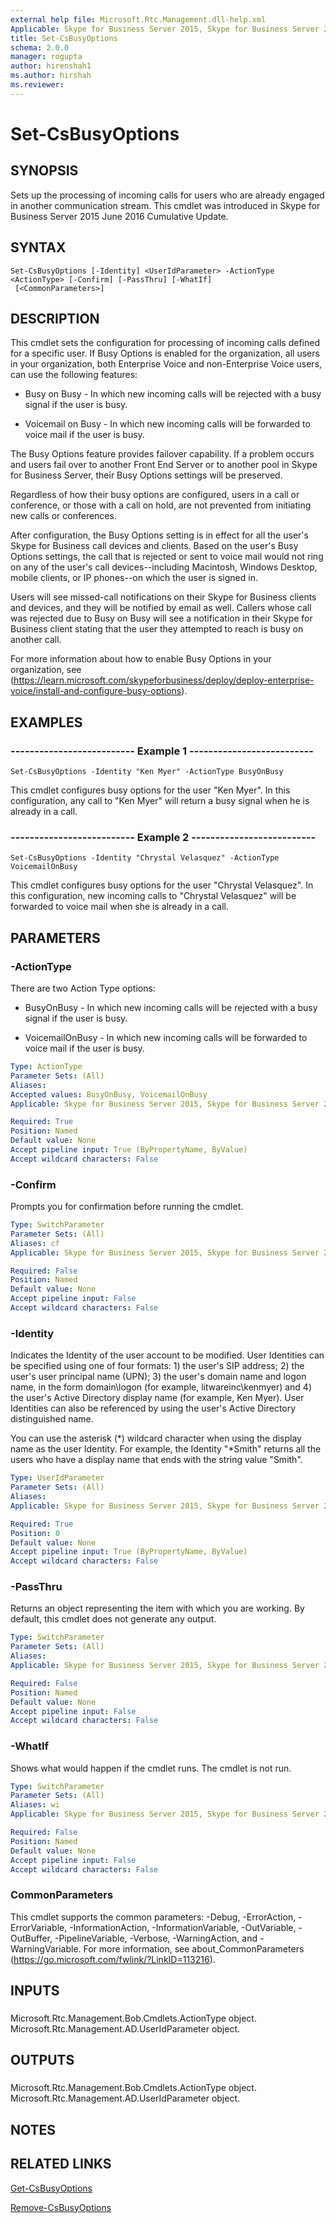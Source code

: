 ```yaml
---
external help file: Microsoft.Rtc.Management.dll-help.xml
Applicable: Skype for Business Server 2015, Skype for Business Server 2019
title: Set-CsBusyOptions
schema: 2.0.0
manager: rogupta
author: hirenshah1
ms.author: hirshah
ms.reviewer: 
---
```


# Set-CsBusyOptions

## SYNOPSIS
Sets up the processing of incoming calls for users who are already engaged in another communication stream. This cmdlet was introduced in Skype for Business Server 2015 June 2016 Cumulative Update.

## SYNTAX

```
Set-CsBusyOptions [-Identity] <UserIdParameter> -ActionType <ActionType> [-Confirm] [-PassThru] [-WhatIf]
 [<CommonParameters>]
```

## DESCRIPTION
This cmdlet sets the configuration for processing of incoming calls defined for a specific user. If Busy Options is enabled for the organization, all users in your organization, both Enterprise Voice and non-Enterprise Voice users, can use the following features:

* Busy on Busy - In which new incoming calls will be rejected with a busy signal if the user is busy.

* Voicemail on Busy - In which new incoming calls will be forwarded to voice mail if the user is busy.

The Busy Options feature provides failover capability. If a problem occurs and users fail over to another Front End Server or to another pool in Skype for Business Server, their Busy Options settings will be preserved.

Regardless of how their busy options are configured, users in a call or conference, or those with a call on hold, are not prevented from initiating new calls or conferences.

After configuration, the Busy Options setting is in effect for all the user's Skype for Business call devices and clients. Based on the user's Busy Options settings, the call that is rejected or sent to voice mail would not ring on any of the user's call devices--including Macintosh, Windows Desktop, mobile clients, or IP phones--on which the user is signed in.

Users will see missed-call notifications on their Skype for Business clients and devices, and they will be notified by email as well. Callers whose call was rejected due to Busy on Busy will see a notification in their Skype for Business client stating that the user they attempted to reach is busy on another call.

For more information about how to enable Busy Options in your organization, see (https://learn.microsoft.com/skypeforbusiness/deploy/deploy-enterprise-voice/install-and-configure-busy-options).

## EXAMPLES

### -------------------------- Example 1 --------------------------
```
Set-CsBusyOptions -Identity "Ken Myer" -ActionType BusyOnBusy
```

This cmdlet configures busy options for the user "Ken Myer". In this configuration, any call to "Ken Myer" will return a busy signal when he is already in a call.

### -------------------------- Example 2 --------------------------
```
Set-CsBusyOptions -Identity "Chrystal Velasquez" -ActionType VoicemailOnBusy
```

This cmdlet configures busy options for the user "Chrystal Velasquez". In this configuration, new incoming calls to "Chrystal Velasquez" will be forwarded to voice mail when she is already in a call.

## PARAMETERS

### -ActionType
There are two Action Type options:

* BusyOnBusy - In which new incoming calls will be rejected with a busy signal if the user is busy.

* VoicemailOnBusy - In which new incoming calls will be forwarded to voice mail if the user is busy.

```yaml
Type: ActionType
Parameter Sets: (All)
Aliases: 
Accepted values: BusyOnBusy, VoicemailOnBusy
Applicable: Skype for Business Server 2015, Skype for Business Server 2019

Required: True
Position: Named
Default value: None
Accept pipeline input: True (ByPropertyName, ByValue)
Accept wildcard characters: False
```

### -Confirm
Prompts you for confirmation before running the cmdlet.

```yaml
Type: SwitchParameter
Parameter Sets: (All)
Aliases: cf
Applicable: Skype for Business Server 2015, Skype for Business Server 2019

Required: False
Position: Named
Default value: None
Accept pipeline input: False
Accept wildcard characters: False
```

### -Identity
Indicates the Identity of the user account to be modified. User Identities can be specified using one of four formats: 1) the user's SIP address; 2) the user's user principal name (UPN); 3) the user's domain name and logon name, in the form domain\logon (for example, litwareinc\kenmyer) and 4) the user's Active Directory display name (for example, Ken Myer). User Identities can also be referenced by using the user's Active Directory distinguished name.

You can use the asterisk (\*) wildcard character when using the display name as the user Identity. For example, the Identity "*Smith" returns all the users who have a display name that ends with the string value "Smith".

```yaml
Type: UserIdParameter
Parameter Sets: (All)
Aliases: 
Applicable: Skype for Business Server 2015, Skype for Business Server 2019

Required: True
Position: 0
Default value: None
Accept pipeline input: True (ByPropertyName, ByValue)
Accept wildcard characters: False
```

### -PassThru
Returns an object representing the item with which you are working. By default, this cmdlet does not generate any output.

```yaml
Type: SwitchParameter
Parameter Sets: (All)
Aliases: 
Applicable: Skype for Business Server 2015, Skype for Business Server 2019

Required: False
Position: Named
Default value: None
Accept pipeline input: False
Accept wildcard characters: False
```

### -WhatIf
Shows what would happen if the cmdlet runs.
The cmdlet is not run.

```yaml
Type: SwitchParameter
Parameter Sets: (All)
Aliases: wi
Applicable: Skype for Business Server 2015, Skype for Business Server 2019

Required: False
Position: Named
Default value: None
Accept pipeline input: False
Accept wildcard characters: False
```

### CommonParameters
This cmdlet supports the common parameters: -Debug, -ErrorAction, -ErrorVariable, -InformationAction, -InformationVariable, -OutVariable, -OutBuffer, -PipelineVariable, -Verbose, -WarningAction, and -WarningVariable. For more information, see about_CommonParameters (https://go.microsoft.com/fwlink/?LinkID=113216).

## INPUTS

### 
Microsoft.Rtc.Management.Bob.Cmdlets.ActionType object.
Microsoft.Rtc.Management.AD.UserIdParameter object.

## OUTPUTS

### 
Microsoft.Rtc.Management.Bob.Cmdlets.ActionType object.
Microsoft.Rtc.Management.AD.UserIdParameter object.

## NOTES

## RELATED LINKS
[Get-CsBusyOptions](https://learn.microsoft.com/powershell/module/skype/get-csbusyoptions?view=skype-ps)

[Remove-CsBusyOptions](https://learn.microsoft.com/powershell/module/skype/remove-csbusyoptions?view=skype-ps)
